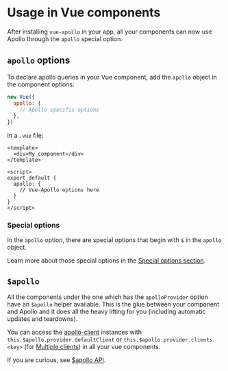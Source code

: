 # Usage in Vue components

After installing `vue-apollo` in your app, all your components can now use Apollo through the `apollo` special option.

## `apollo` options

To declare apollo queries in your Vue component, add the `apollo` object in the component options:

```js
new Vue({
  apollo: {
    // Apollo specific options
  },
})
```

In a `.vue` file:

```vue
<template>
  <div>My component</div>
</template>

<script>
export default {
  apollo: {
    // Vue-Apollo options here
  }
}
</script>
```

### Special options

In the `apollo` option, there are special options that begin with `$` in the `apollo` object.

Learn more about those special options in the [Special options section](./special-options.md).

## `$apollo`

All the components under the one which has the `apolloProvider` option have an `$apollo` helper available. This is the glue between your component and Apollo and it does all the heavy lifting for you (including automatic updates and teardowns).

You can access the [apollo-client](https://www.apollographql.com/docs/react/) instances with `this.$apollo.provider.defaultClient` or `this.$apollo.provider.clients.<key>` (for [Multiple clients](./multiple-clients.md)) in all your vue components.

If you are curious, see [$apollo API](../api/dollar-apollo.md).
